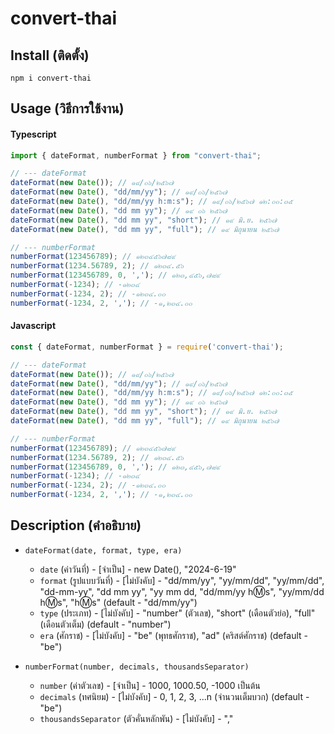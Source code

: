 # convert-thai

## Install (ติดตั้ง)
```npm
npm i convert-thai
```
## Usage (วิธีการใช้งาน)

#### Typescript
```typescript
import { dateFormat, numberFormat } from "convert-thai";

// --- dateFormat
dateFormat(new Date()); // ๑๙/๐๖/๒๕๖๗
dateFormat(new Date(), "dd/mm/yy"); // ๑๙/๐๖/๒๕๖๗
dateFormat(new Date(), "dd/mm/yy h:m:s"); // ๑๙/๐๖/๒๕๖๗ ๑๒:๐๐:๓๕
dateFormat(new Date(), "dd mm yy"); // ๑๙ ๐๖ ๒๕๖๗
dateFormat(new Date(), "dd mm yy", "short"); // ๑๙ มิ.ย. ๒๕๖๗
dateFormat(new Date(), "dd mm yy", "full"); // ๑๙ มิถุนายน ๒๕๖๗

// --- numberFormat
numberFormat(123456789); // ๑๒๓๔๕๖๗๘๙
numberFormat(1234.56789, 2); // ๑๒๓๔.๕๖
numberFormat(123456789, 0, ','); // ๑๒๓,๔๕๖,๗๘๙
numberFormat(-1234); // -๑๒๓๔
numberFormat(-1234, 2); // -๑๒๓๔.๐๐
numberFormat(-1234, 2, ','); // -๑,๒๓๔.๐๐
```

#### Javascript
```javascript
const { dateFormat, numberFormat } = require('convert-thai');

// --- dateFormat
dateFormat(new Date()); // ๑๙/๐๖/๒๕๖๗
dateFormat(new Date(), "dd/mm/yy"); // ๑๙/๐๖/๒๕๖๗
dateFormat(new Date(), "dd/mm/yy h:m:s"); // ๑๙/๐๖/๒๕๖๗ ๑๒:๐๐:๓๕
dateFormat(new Date(), "dd mm yy"); // ๑๙ ๐๖ ๒๕๖๗
dateFormat(new Date(), "dd mm yy", "short"); // ๑๙ มิ.ย. ๒๕๖๗
dateFormat(new Date(), "dd mm yy", "full"); // ๑๙ มิถุนายน ๒๕๖๗

// --- numberFormat
numberFormat(123456789); // ๑๒๓๔๕๖๗๘๙
numberFormat(1234.56789, 2); // ๑๒๓๔.๕๖
numberFormat(123456789, 0, ','); // ๑๒๓,๔๕๖,๗๘๙
numberFormat(-1234); // -๑๒๓๔
numberFormat(-1234, 2); // -๑๒๓๔.๐๐
numberFormat(-1234, 2, ','); // -๑,๒๓๔.๐๐
```
## Description (คำอธิบาย)

 * `dateFormat(date, format, type, era)`
    * `date` (ค่าวันที่) - [จำเป็น] - new Date(), "2024-6-19"
    * `format` (รูปแบบวันที่) - [ไม่บังคับ] - "dd/mm/yy",  "yy/mm/dd", "yy/mm/dd", "dd-mm-yy", "dd mm yy", "yy mm dd, "dd/mm/yy h:m:s", "yy/mm/dd h:m:s", "h:m:s" (default - "dd/mm/yy")
    * `type` (ประเภท) - [ไม่บังคับ] - "number" (ตัวเลข), "short" (เดือนตัวย่อ), "full" (เดือนตัวเต็ม) (default - "number")
    * `era` (ศักราช) - [ไม่บังคับ] - "be" (พุทธศักราช), "ad" (คริสต์ศักราช) (default - "be")
    
* `numberFormat(number, decimals, thousandsSeparator)`
   * `number` (ค่าตัวเลข) - [จำเป็น] - 1000, 1000.50, -1000 เป็นต้น
   * `decimals` (ทศนิยม) - [ไม่บังคับ] - 0, 1, 2, 3, ...n (จำนวนเต็มบวก) (default - "be")
   * `thousandsSeparator` (ตัวคั่นหลักพัน) - [ไม่บังคับ] - ","

